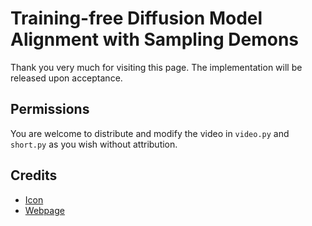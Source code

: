 # Training-free Diffusion Model Alignment with Sampling Demons

Thank you very much for visiting this page. The implementation will be released upon acceptance.

## Permissions
You are welcome to distribute and modify the video in `video.py` and `short.py` as you wish without attribution.

## Credits
- [Icon](https://www.flaticon.com/free-icon/smile_13535737?term=demon&page=1&position=24&origin=search&related_id=13535737)
- [Webpage](https://github.com/eliahuhorwitz/Academic-project-page-template)

